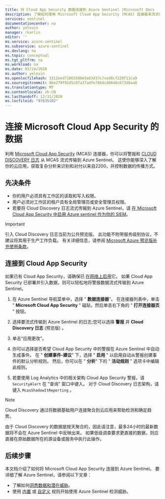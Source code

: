 ```yaml
---
title: 将 Cloud App Security 数据连接到 Azure Sentinel |Microsoft Docs
description: 了解如何使用 Microsoft Cloud App Security (MCAS) 连接器来流式传输警报并将 MCAS 中的日志 Cloud Discovery 到 Azure Sentinel。
services: sentinel
documentationcenter: na
author: yelevin
manager: rkarlin
editor: ''
ms.service: azure-sentinel
ms.subservice: azure-sentinel
ms.devlang: na
ms.topic: conceptual
ms.tgt_pltfrm: na
ms.workload: na
ms.date: 03/24/2020
ms.author: yelevin
ms.openlocfilehash: 3312eed71865508e5e83d37c7ced8cf220f13ca9
ms.sourcegitcommit: 8be279f92d5c07a37adfe766dc40648c673d8aa8
ms.translationtype: MT
ms.contentlocale: zh-CN
ms.lasthandoff: 12/31/2020
ms.locfileid: "97835102"
---
```

# <a name="connect-data-from-microsoft-cloud-app-security"></a>连接 Microsoft Cloud App Security 的数据 

利用 [Microsoft Cloud App Security](/cloud-app-security/what-is-cloud-app-security) (MCAS) 连接器，你可以将警报和 [CLOUD DISCOVERY 日志](/cloud-app-security/tutorial-shadow-it) 从 MCAS 流式传输到 Azure Sentinel。 这使你能够深入了解你的云应用，获取复杂分析来识别和对付以来自2200，并控制数据的传播方式。

## <a name="prerequisites"></a>先决条件

- 你的用户必须具有工作区的读取和写入权限。
- 用户必须对工作区的租户具有全局管理员或安全管理员权限。
- 若要将 Cloud Discovery 日志流式传输到 Azure Sentinel，请 [在 Microsoft Cloud App Security 中启用 Azure sentinel 作为你的 SIEM](/cloud-app-security/siem-sentinel)。

> [!IMPORTANT]
> 引入 Cloud Discovery 日志当前为公共预览版。
> 此功能不附带服务级别协议，不建议将其用于生产工作负载。
> 有关详细信息，请参阅 [Microsoft Azure 预览版补充使用条款](https://azure.microsoft.com/support/legal/preview-supplemental-terms/)。
 
## <a name="connect-to-cloud-app-security"></a>连接到 Cloud App Security

如果已有 Cloud App Security，请确保已 [在网络上启用](/cloud-app-security/getting-started-with-cloud-app-security)它。
如果 Cloud App Security 已部署并引入数据，则可以轻松地将警报数据流式传输到 Azure Sentinel。


1. 在 Azure Sentinel 导航菜单中，选择 " **数据连接器**"。 在连接器列表中，单击 " **Microsoft Cloud App Security** " 磁贴，然后单击右下角的 " **打开连接器页** " 按钮。

1. 选择要流式传输到 Azure Sentinel 的日志;您可以选择 **警报** 并 **Cloud Discovery 日志** (预览版) 。 

1. 单击“应用更改”。

1. 你可以选择是否希望 Cloud App Security 中的警报在 Azure Sentinel 中自动生成事件。 在 " **创建事件-建议**" 下，选择 " **启用** " 以启用自动从警报创建事件的默认分析规则。 然后，你可以在 " **分析**" 下的 "  **活动规则** " 选项卡中编辑此规则。

1. 若要使用 Log Analytics 中的相关架构 Cloud App Security 警报，请 `SecurityAlert` 在 "查询" 窗口中键入。 对于 Cloud Discovery 日志架构，请键入 `McasShadowItReporting` 。

> [!NOTE]
> Cloud Discovery 通过将数据基础用户连接聚合到云应用来帮助检测和确定趋势。
>
> 由于 Cloud Discovery 的数据是按天聚合的，因此请注意，最多24小时的最新数据将不会在 Azure Sentinel 中反映出来。 如果低级调查要求更直接的数据，则应直接在原始数据所在的源设备或服务中执行此操作。

## <a name="next-steps"></a>后续步骤
本文档介绍了如何将 Microsoft Cloud App Security 连接到 Azure Sentinel。 要详细了解 Azure Sentinel，请参阅以下文章：
- 了解如何[洞悉数据和潜在威胁](quickstart-get-visibility.md)。
- 使用 [内置](./tutorial-detect-threats-built-in.md) 或 [自定义](tutorial-detect-threats-custom.md) 规则开始使用 Azure Sentinel 检测威胁。
